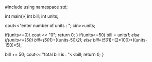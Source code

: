 #include<iostream>
using namespace std;

int main(){ 
    int bill;
    int units;

cout<<"enter number of units : ";
cin>>units;

if(units<=0){
    cout << "0";
    return 0;
}
if(units<=50)
   bill = units*1;
else if(units<=150)
   bill=(50*1)+((units-50)*2);
else
   bill=(50*1)+(2*100)+((units-150)*5);

bill += 50;
cout<< "total bill is : "<<bill;
return 0;
}
